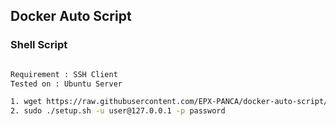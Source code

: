 ## Docker Auto Script

### Shell Script
```sh

Requirement : SSH Client
Tested on : Ubuntu Server

1. wget https://raw.githubusercontent.com/EPX-PANCA/docker-auto-script/main/setup.sh
2. sudo ./setup.sh -u user@127.0.0.1 -p password 
```
